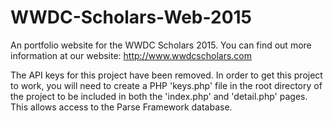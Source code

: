# WWDC-Scholars-Web-2015
An portfolio website for the WWDC Scholars 2015. You can find out more information at our website: http://www.wwdcscholars.com

The API keys for this project have been removed. In order to get this project to work, you will need to create a PHP 'keys.php' file in the root directory of the project to be included in both the 'index.php' and 'detail.php' pages. This allows access to the Parse Framework database.
